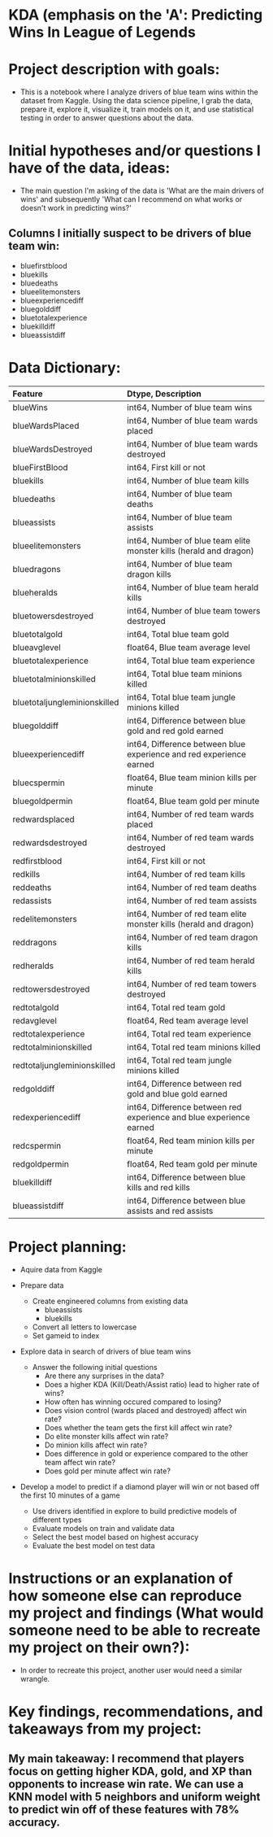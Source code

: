# KDA (emphasis on the 'A': Predicting Wins In League of Legends
# Project description with goals:
* This is a notebook where I analyze drivers of blue team wins within the dataset from Kaggle. Using the data science pipeline, I grab the data, prepare it, explore it, visualize it, train models on it, and use statistical testing in order to answer questions about the data.


# Initial hypotheses and/or questions I have of the data, ideas:
* The main question I'm asking of the data is 'What are the main drivers of wins' and subsequently 'What can I recommend on what works or doesn't work in predicting wins?'
## Columns I initially suspect to be drivers of blue team win:
* bluefirstblood
* bluekills
* bluedeaths
* blueelitemonsters
* blueexperiencediff
* bluegolddiff
* bluetotalexperience
* bluekilldiff
* blueassistdiff

# Data Dictionary:
|Feature|Dtype, Description|
|:--------|:-----------|
|blueWins|	int64, Number of blue team wins|
|blueWardsPlaced|	int64, Number of blue team wards placed|
|blueWardsDestroyed|	int64, Number of blue team wards destroyed|
|blueFirstBlood|	int64, First kill or not|
|bluekills|	int64, Number of blue team kills|
|bluedeaths|	int64, Number of blue team deaths|
|blueassists|	int64, Number of blue team assists|
|blueelitemonsters|	int64, Number of blue team elite monster kills (herald and dragon)|
|bluedragons|	int64, Number of blue team dragon kills|
|blueheralds|	int64, Number of blue team herald kills|
|bluetowersdestroyed|	int64, Number of blue team towers destroyed|
|bluetotalgold|	int64, Total blue team gold|
|blueavglevel|	float64, Blue team average level|
|bluetotalexperience|	int64, Total blue team experience|
|bluetotalminionskilled|	int64, Total blue team minions killed|
|bluetotaljungleminionskilled|	int64, Total blue team jungle minions killed|
|bluegolddiff|	int64, Difference between blue gold and red gold earned|
|blueexperiencediff|	int64, Difference between blue experience and red experience earned|
|bluecspermin|	float64, Blue team minion kills per minute|
|bluegoldpermin|	float64, Blue team gold per minute|
|redwardsplaced|	int64, Number of red team wards placed|
|redwardsdestroyed|	int64, Number of red team wards destroyed|
|redfirstblood|	int64, First kill or not|
|redkills|	int64, Number of red team kills|
|reddeaths|	int64, Number of red team deaths|
|redassists|	int64, Number of red team assists|
|redelitemonsters|	int64, Number of red team elite monster kills (herald and dragon)|
|reddragons|	int64, Number of red team dragon kills|
|redheralds|	int64, Number of red team herald kills|
|redtowersdestroyed|	int64, Number of red team towers destroyed|
|redtotalgold|	int64, Total red team gold|
|redavglevel|	float64, Red team average level|
|redtotalexperience|	int64, Total red team experience|
|redtotalminionskilled|	int64, Total red team minions killed|
|redtotaljungleminionskilled|	int64, Total red team jungle minions killed|
|redgolddiff|	int64, Difference between red gold and blue gold earned|
|redexperiencediff|	int64, Difference between red experience and blue experience earned|
|redcspermin|	float64, Red team minion kills per minute|
|redgoldpermin|	float64, Red team gold per minute|
|bluekilldiff|	int64, Difference between blue kills and red kills|
|blueassistdiff	|	int64, Difference between blue assists and red assists|

# Project planning:
* Aquire data from Kaggle
 
* Prepare data
   * Create engineered columns from existing data
       * blueassists
       * bluekills
   * Convert all letters to lowercase
   * Set gameid to index
 
* Explore data in search of drivers of blue team wins
   * Answer the following initial questions
       * Are there any surprises in the data?
       * Does a higher KDA (Kill/Death/Assist ratio) lead to higher rate of wins?
       * How often has winning occured compared to losing?
       * Does vision control (wards placed and destroyed) affect win rate?
       * Does whether the team gets the first kill affect win rate?
       * Do elite monster kills affect win rate?
       * Do minion kills affect win rate?
       * Does difference in gold or experience compared to the other team affect win rate?
       * Does gold per minute affect win rate?
      
* Develop a model to predict if a diamond player will win or not based off the first 10 minutes of a game
   * Use drivers identified in explore to build predictive models of different types
   * Evaluate models on train and validate data
   * Select the best model based on highest accuracy
   * Evaluate the best model on test data


# Instructions or an explanation of how someone else can reproduce my project and findings (What would someone need to be able to recreate my project on their own?):
* In order to recreate this project, another user would need a similar wrangle.


# Key findings, recommendations, and takeaways from my project:
## My main takeaway: I recommend that players focus on getting higher KDA, gold, and XP than opponents to increase win rate. We can use a KNN model with 5 neighbors and uniform weight to predict win off of these features with 78% accuracy.
